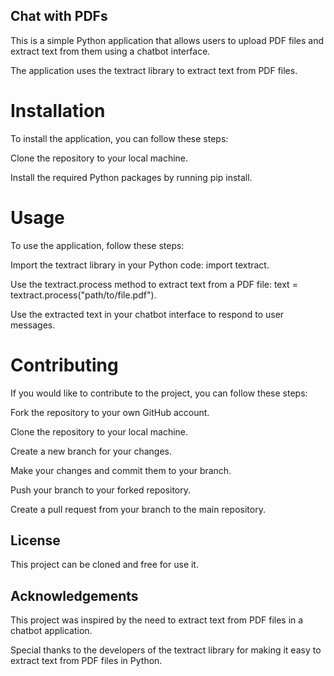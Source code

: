 ## Chat with PDFs
This is a simple Python application that allows users to upload PDF files and extract text from them using a chatbot interface.

The application uses the textract library to extract text from PDF files.
# Installation
To install the application, you can follow these steps:

Clone the repository to your local machine.

Install the required Python packages by running pip install.
# Usage
To use the application, follow these steps:

Import the textract library in your Python code: import textract.

Use the textract.process method to extract text from a PDF file: text = textract.process("path/to/file.pdf").

Use the extracted text in your chatbot interface to respond to user messages.

# Contributing
If you would like to contribute to the project, you can follow these steps:

Fork the repository to your own GitHub account.

Clone the repository to your local machine.

Create a new branch for your changes.

Make your changes and commit them to your branch.

Push your branch to your forked repository.

Create a pull request from your branch to the main repository.
## License
This project can be cloned and free for use it.
## Acknowledgements
This project was inspired by the need to extract text from PDF files in a chatbot application.

Special thanks to the developers of the textract library for making it easy to extract text from PDF files in Python.
